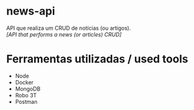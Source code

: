 # news-api

API que realiza um CRUD de notícias (ou artigos).<br/>
*[API that performs a news (or articles) CRUD]*

# Ferramentas utilizadas / used tools 

- Node
- Docker
- MongoDB
- Robo 3T
- Postman